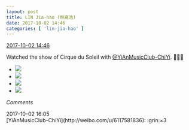 ```yaml
---
layout: post
title: LIN Jia-hao (林嘉浩)
date: 2017-10-02 14:46
categories: [ 'lin-jia-hao' ]
---
```


<div class="weibo-info">
  <a href="http://weibo.com/6210352257/FovD65dCd">2017-10-02 14:46</a>
</div>

Watched the show of Cirque du Soleil with [@YiAnMusicClub-ChiYi](http://weibo.com/u/6117581836). 🤗🤗🤗

<!-- more -->

<ul class="weibo-pic-list-2">
  <li class="weibo-pic">
    <a href="http://wx4.sinaimg.cn/mw690/006Mi0jTgy1fk3wd8nhwkj30zk0k0wfb.jpg"><img src="http://wx4.sinaimg.cn/thumb150/006Mi0jTgy1fk3wd8nhwkj30zk0k0wfb.jpg" /></a>
  </li>
  <li class="weibo-pic">
    <a href="http://wx3.sinaimg.cn/mw690/006Mi0jTgy1fk3wd9adilj30fr0a7760.jpg"><img src="http://wx3.sinaimg.cn/thumb150/006Mi0jTgy1fk3wd9adilj30fr0a7760.jpg" /></a>
  </li>
  <li class="weibo-pic">
    <a href="http://wx1.sinaimg.cn/mw690/006Mi0jTgy1fk3wd82ir3j30go0m8ta3.jpg"><img src="http://wx1.sinaimg.cn/thumb150/006Mi0jTgy1fk3wd82ir3j30go0m8ta3.jpg" /></a>
  </li>
  <li class="weibo-pic">
    <a href="http://wx2.sinaimg.cn/mw690/006Mi0jTgy1fk3wd9wo2uj30go0m8q4e.jpg"><img src="http://wx2.sinaimg.cn/thumb150/006Mi0jTgy1fk3wd9wo2uj30go0m8q4e.jpg" /></a>
  </li>
</ul>

*Comments*

<div class="weibo-info">2017-10-02 16:05</div>
[YiAnMusicClub-ChiYi](http://weibo.com/u/6117581836): :grin:×3
